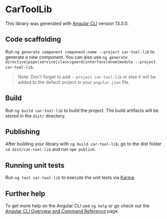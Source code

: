 # CarToolLib

This library was generated with [Angular CLI](https://github.com/angular/angular-cli) version 13.3.0.

## Code scaffolding

Run `ng generate component component-name --project car-tool-lib` to generate a new component. You can also use `ng generate directive|pipe|service|class|guard|interface|enum|module --project car-tool-lib`.
> Note: Don't forget to add `--project car-tool-lib` or else it will be added to the default project in your `angular.json` file. 

## Build

Run `ng build car-tool-lib` to build the project. The build artifacts will be stored in the `dist/` directory.

## Publishing

After building your library with `ng build car-tool-lib`, go to the dist folder `cd dist/car-tool-lib` and run `npm publish`.

## Running unit tests

Run `ng test car-tool-lib` to execute the unit tests via [Karma](https://karma-runner.github.io).

## Further help

To get more help on the Angular CLI use `ng help` or go check out the [Angular CLI Overview and Command Reference](https://angular.io/cli) page.
